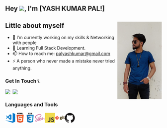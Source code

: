 ## Hey <img src="https://github.com/TheDudeThatCode/TheDudeThatCode/blob/master/Assets/Hi.gif" width="29px">, I'm [YASH KUMAR PAL!]<br/>
## Little about myself <img align="right" alt="Octocat" height="250px" src="yashk.png"> 

<!-- Basic Introduction -->
- 🔭 I’m currently working on my skills & Networking with people
- 🌱 Learning Full Stack Development.
- 📫 How to reach me: palyashkumar@gmail.com 
- ⚡ A person who never made a mistake never tried anything. 
### Get In Touch 📞 <a href="https://www.linkedin.com/in/yash-kumar-pal/">
<img align="left" width="24px" src="https://cdn.jsdelivr.net/npm/simple-icons@v3/icons/linkedin.svg"  /> </a> 
<a href="mailto:palyashkumar@gmail.com"> <img align="left" width="26px" src="https://cdn.jsdelivr.net/npm/simple-icons@v3/icons/gmail.svg" /> </a> 
<br />
### Languages and Tools 
<img align="left" alt="Visual Studio Code" width="32px" src="https://raw.githubusercontent.com/github/explore/80688e429a7d4ef2fca1e82350fe8e3517d3494d/topics/visual-studio-code/visual-studio-code.png" />
<img align="left" alt="HTML5" width="32px" src="https://raw.githubusercontent.com/github/explore/80688e429a7d4ef2fca1e82350fe8e3517d3494d/topics/html/html.png" />
<img align="left" alt="CSS3" width="32px" src="https://raw.githubusercontent.com/github/explore/80688e429a7d4ef2fca1e82350fe8e3517d3494d/topics/css/css.png" /> 
<img align="left" alt="Sass" width="32px" src="https://raw.githubusercontent.com/github/explore/80688e429a7d4ef2fca1e82350fe8e3517d3494d/topics/sass/sass.png" /> 
<img align="left" alt="JavaScript" width="32px" src="https://raw.githubusercontent.com/github/explore/80688e429a7d4ef2fca1e82350fe8e3517d3494d/topics/javascript/javascript.png" />
<img align="left" alt="Git" width="32px" src="https://raw.githubusercontent.com/github/explore/80688e429a7d4ef2fca1e82350fe8e3517d3494d/topics/git/git.png" />
<img align="left" alt="GitHub" width="32px" src="https://raw.githubusercontent.com/github/explore/78df643247d429f6cc873026c0622819ad797942/topics/github/github.png" />
 <br> <br>
